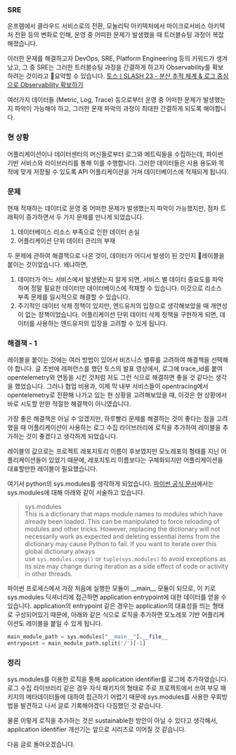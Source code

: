 ### SRE
온프렘에서 클라우드 서비스로의 전환, 모놀리틱 아키텍처에서 마이크로서비스 아키텍처 전환 등의 변화로 인해, 운영 중 어떠한 문제가 발생했을 때 트러블슈팅 과정이 복잡해졌습니다.

이러한 문제를 해결하고자 DevOps, SRE, Platform Engineering 등의 키워드가 생겨났고, 그 중 SRE는 그러한 트러블슈팅 과정을 간결하게 하고자 Observability를 확보하려는 것이라고 요약할 수 있습니다.
[토스ㅣSLASH 23 - 분산 추적 체계 & 로그 중심으로 Observability 확보하기](https://youtu.be/Ifz0LsfAG94)

여러가지 데이터들 (Metric, Log, Trace) 등으로부터 운영 중 어떠한 문제가 발생했는지 파악이 가능해야 하고, 그러한 문제 파악의 과정이 최대한 간결하게 되도록 해야합니다.

### 현 상황
어플리케이션이나 데이터센터의 머신들로부터 로그와 메트릭들을 수집하는데, 파이썬 기반 서비스와 라이브러리를 통해 이를 수행합니다. 그러한 데이터들은 사용 용도와 목적에 맞게 저장될 수 있도록 API 어플리케이션을 거쳐 데이터베이스에 적재되게 됩니다.

### 문제
현재 적재하는 데이터로 운영 중 어떠한 문제가 발생했는지 파악이 가능했지만, 점차 트래픽이 증가하면서 두 가지 문제를 만나게 되었습니다.

1. 데이터베이스 리소스 부족으로 인한 데이터 손실
2. 어플리케이션 단위 데이터 관리의 부재

두 문제에 관하여 해결책으로 나온 것이, 데이터가 어디서 발생이 된 것인지 레이블을 붙이는 것이었습니다. 왜냐하면,

1. 데이터가 어느 서비스에서 발생됐는지 알게 되면, 서비스 별 데이터 중요도를 파악하며 정말 필요한 데이터만 데이터베이스에 적재할 수 있습니다. 이것으로 리소스 부족 문제를 일시적으로 해결할 수 있습니다.
2. 주기적인 데이터 삭제 정책이 있지만, 엔드유저의 입장으로 생각해보았을 때 개연성이 없는 정책이었습니다. 어플리케이션 단위 데이터 삭제 정책을 구현하게 되면, 데이터를 사용하는 엔드유저의 입장을 고려할 수 있게 됩니다.

### 해결책 - 1
레이블을 붙이는 것에는 여러 방법이 있어서 비즈니스 밸류를 고려하여 해결책을 선택해야 합니다. 글 초반에 레퍼런스를 했던 토스의 발표 영상에서, 로그에 trace_id를 붙여 opentelemetry와 연동을 시킨 것처럼 저도 그런 식으로 해결하면 좋을 것 같다는 생각을 했었습니다. 그러나 협업 비용과, 이제 막 내부 서비스들이 opentracing에서 opentelemetry로 전환해 나가고 있는 현 상황을 고려해보았을 때, 이것은 현 상황에서 바로 시도할 만한 적절한 해결책이 아니였습니다.

가장 좋은 해결책은 아닐 수 있겠지만, 하루빨리 문제를 해결하는 것이 좋다는 점을 고려했을 때 어플리케이션이 사용하는 로그 수집 라이브러리에 로직을 추가하여 레이블을 추가하는 것이 좋겠다고 생각하게 되었습니다.

레이블의 값으로는 프로젝트 레포지토리 이름이 후보였지만 모노레포의 형태를 지닌 어플리케이션들이 있었기 때문에, 레포지토리 이름보다는 구체화되지만 어플리케이션을 대표할만한 레이블이 필요했습니다.

여기서 python의 sys.modules를 생각하게 되었습니다.
[파이썬 공식 문서](https://docs.python.org/3/library/sys.html#sys.modules "Permalink to this definition")에서는 sys.modules에 대해 아래와 같이 서술하고 있습니다.
>sys.modules<br>
>This is a dictionary that maps module names to modules which have already been loaded. This can be manipulated to force reloading of modules and other tricks. However, replacing the dictionary will not necessarily work as expected and deleting essential items from the dictionary may cause Python to fail. If you want to iterate over this global dictionary always use `sys.modules.copy()` or `tuple(sys.modules)` to avoid exceptions as its size may change during iteration as a side effect of code or activity in other threads.

파이썬 프로세스에서 가장 처음에 실행한 모듈이 \_\_main\_\_ 모듈이 되므로, 이 키로 sys.modules 딕셔너리에 접근하면 application entrypoint에 대한 데이터를 얻을 수 있습니다. application의 entrypoint 같은 경우는 application의 대표성을 띄는 형태로 구성되어있기 때문에, 아래와 같은 식으로 로직을 추가하면 모노레포 기반 어플리케이션도 레이블을 붙일 수 있게 됩니다.

```python
main_module_path = sys.modules["__main__"].__file__
entrypoint = main_module_path.split('/')[-1]
```

### 정리
sys.modules를 이용한 로직을 통해 application identifier를 로그에 추가하였습니다. 로그 수집 라이브러리 같은 경우 자식 패키지의 형태로 주로 프로젝트에서 쓰여 부모 패키지의 메타데이터들에 대하여 접근하기 어렵기 때문에 sys.modules를 사용한 우회방법을 발견하고 나서 글로 기록해야겠다 다짐했던 것 같습니다.

물론 이렇게 로직을 추가하는 것은 sustainable한 방안이 아닐 수 있다고 생각해서, application identifier 개선기는 앞으로 시리즈로 이어질 것 같습니다.

다음 글로 돌아오겠습니다.